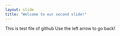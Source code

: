 ```yaml
---
layout: slide
title: "Welcome to our second slide!"
---
```

This is test file of github
Use the left arrow to go back!
